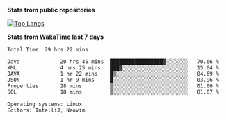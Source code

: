 **Stats from public repositories**  

[![Top Langs](https://github-readme-stats.vercel.app/api/top-langs/?username=hyoghurt&layout=compact&exclude_repo=multiserver,docker_compose&langs_count=6)](https://github.com/anuraghazra/github-readme-stats)

**Stats from [WakaTime](https://wakatime.com) last 7 days**  
<!--START_SECTION:waka-->

```text
Total Time: 29 hrs 22 mins

Java             20 hrs 45 mins  █████████████████▓░░░░░░░   70.66 %
XML              4 hrs 25 mins   ███▓░░░░░░░░░░░░░░░░░░░░░   15.04 %
JAVA             1 hr 22 mins    █▒░░░░░░░░░░░░░░░░░░░░░░░   04.69 %
JSON             1 hr 9 mins     █░░░░░░░░░░░░░░░░░░░░░░░░   03.96 %
Properties       28 mins         ▒░░░░░░░░░░░░░░░░░░░░░░░░   01.60 %
SQL              18 mins         ▒░░░░░░░░░░░░░░░░░░░░░░░░   01.07 %

Operating systems: Linux
Editors: IntelliJ, Neovim
```

<!--END_SECTION:waka-->
